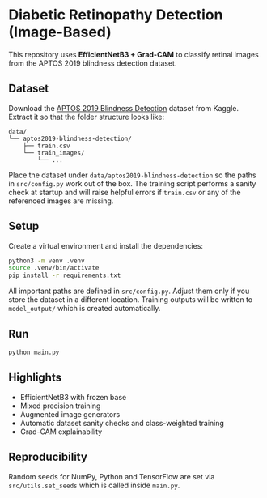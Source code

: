 
# Diabetic Retinopathy Detection (Image-Based)

This repository uses **EfficientNetB3 + Grad-CAM** to classify retinal images from the APTOS 2019 blindness detection dataset.

## Dataset
Download the [APTOS 2019 Blindness Detection](https://www.kaggle.com/c/aptos2019-blindness-detection/data) dataset from Kaggle.
Extract it so that the folder structure looks like:

```
data/
└── aptos2019-blindness-detection/
    ├── train.csv
    └── train_images/
        └── ...
```

Place the dataset under `data/aptos2019-blindness-detection` so the paths in `src/config.py` work out of the box.
The training script performs a sanity check at startup and will raise helpful
errors if `train.csv` or any of the referenced images are missing.

## Setup
Create a virtual environment and install the dependencies:

```bash
python3 -m venv .venv
source .venv/bin/activate
pip install -r requirements.txt
```

All important paths are defined in `src/config.py`. Adjust them only if you store the dataset in a different location.
Training outputs will be written to `model_output/` which is created automatically.

## Run

```bash
python main.py
```

## Highlights
- EfficientNetB3 with frozen base
- Mixed precision training
- Augmented image generators
- Automatic dataset sanity checks and class-weighted training
- Grad-CAM explainability

## Reproducibility
Random seeds for NumPy, Python and TensorFlow are set via `src/utils.set_seeds` which is called inside `main.py`.
